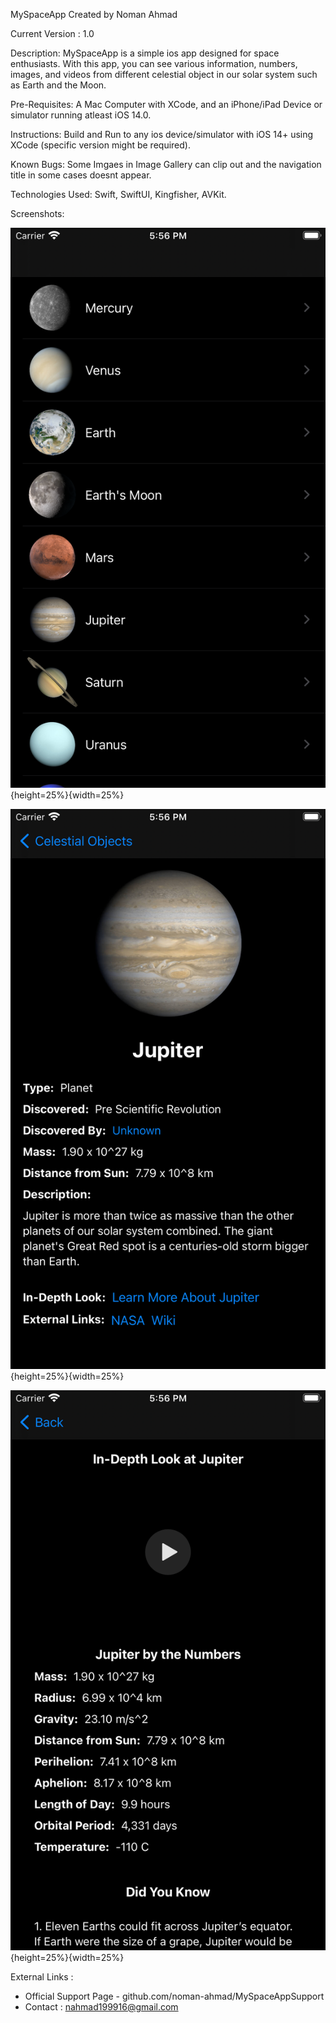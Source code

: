 MySpaceApp
Created by Noman Ahmad

Current Version : 1.0

Description:  MySpaceApp is a simple ios app designed for space enthusiasts.
              With this app, you can see various information, numbers, images,
              and videos from different celestial object in our solar system
              such as Earth and the Moon.
             
Pre-Requisites: A Mac Computer with XCode, and an iPhone/iPad Device or simulator
                running atleast iOS 14.0.
                
             
Instructions: Build and Run to any ios device/simulator with iOS 14+
              using XCode (specific version might be required).

Known Bugs: Some Imgaes in Image Gallery can clip out and the navigation title in some
            cases doesnt appear.
            
Technologies Used: Swift, SwiftUI, Kingfisher, AVKit.

Screenshots: 

![scren1.png](https://github.com/noman-ahmad/MySpaceApp/blob/main/Screenshots/screen1.png?raw=true){height=25%}{width=25%}

![screen2.png](https://github.com/noman-ahmad/MySpaceApp/blob/main/Screenshots/screen2.png?raw=true){height=25%}{width=25%}

![screen3.png](https://github.com/noman-ahmad/MySpaceApp/blob/main/Screenshots/screen3.png?raw=true){height=25%}{width=25%}

External Links :
  - Official Support Page - github.com/noman-ahmad/MySpaceAppSupport
  - Contact : nahmad199916@gmail.com
